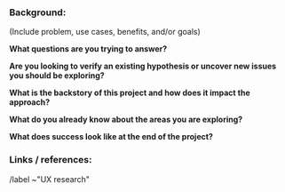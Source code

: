 ### Background:

(Include problem, use cases, benefits, and/or goals)

**What questions are you trying to answer?**

**Are you looking to verify an existing hypothesis or uncover new issues you should be exploring?**

**What is the backstory of this project and how does it impact the approach?**

**What do you already know about the areas you are exploring?**

**What does success look like at the end of the project?**

### Links / references:

/label ~"UX research"


